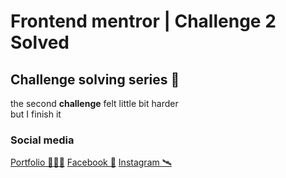 # Frontend mentror | Challenge 2 Solved

## Challenge solving series 🤜

the second **challenge** felt little bit harder<br>
but I finish it

### Social media

[Portfolio 👨🏼‍🎓](http://malicktammal.netlify.app/)
[Facebook 🚀](https://www.facebook.com/abdelmalek.tammal)
[Instagram 🛰](https://www.instagram.com/malick_tammal/)
